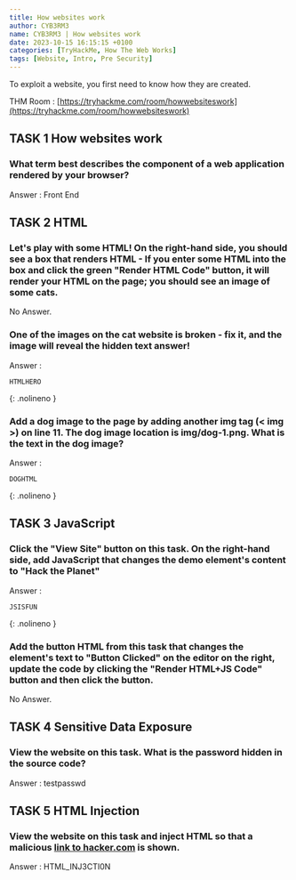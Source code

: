```yaml
---
title: How websites work
author: CYB3RM3
name: CYB3RM3 | How websites work
date: 2023-10-15 16:15:15 +0100
categories: [TryHackMe, How The Web Works]
tags: [Website, Intro, Pre Security]
---
```


To exploit a website, you first need to know how they are created.

THM Room : [https://tryhackme.com/room/howwebsiteswork](https://tryhackme.com/room/howwebsiteswork)



## TASK 1 How websites work
### What term best describes the component of a web application rendered by your browser?
Answer : Front End

## TASK 2 HTML
### Let's play with some HTML! On the right-hand side, you should see a box that renders HTML - If you enter some HTML into the box and click the green "Render HTML Code" button, it will render your HTML on the page; you should see an image of some cats.
No Answer.

### One of the images on the cat website is broken - fix it, and the image will reveal the hidden text answer!
Answer : 

```console
HTMLHERO
```
{: .nolineno }

### Add a dog image to the page by adding another img tag (< img >) on line 11. The dog image location is img/dog-1.png. What is the text in the dog image?
Answer : 

```console
DOGHTML
```
{: .nolineno }

## TASK 3 JavaScript
### Click the "View Site" button on this task. On the right-hand side, add JavaScript that changes the demo element's content to "Hack the Planet"
Answer : 
```console
JSISFUN
```
{: .nolineno }

### Add the button HTML from this task that changes the element's text to "Button Clicked" on the editor on the right, update the code by clicking the "Render HTML+JS Code" button and then click the button.
No Answer.

## TASK 4 Sensitive Data Exposure
### View the website on this task. What is the password hidden in the source code? 
Answer : testpasswd

## TASK 5 HTML Injection
### View the website on this task and inject HTML so that a malicious [link to hacker.com](http://hacker.com) is shown. 
Answer : HTML_INJ3CTI0N